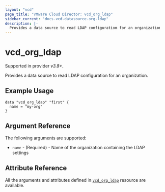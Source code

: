 ```yaml
---
layout: "vcd"
page_title: "VMware Cloud Director: vcd_org_ldap"
sidebar_current: "docs-vcd-datasource-org-ldap"
description: |-
  Provides a data source to read LDAP configuration for an organization.
---
```


# vcd\_org\_ldap

Supported in provider *v3.8+*.

Provides a data source to read LDAP configuration for an organization.

## Example Usage

```hcl
data "vcd_org_ldap" "first" {
  name = "my-org"
}
```

## Argument Reference

The following arguments are supported:

* `name` - (Required)  - Name of the organization containing the LDAP settings

## Attribute Reference

All the arguments and attributes defined in
[`vcd_org_ldap`](/providers/vmware/vcd/latest/docs/resources/org_ldap) resource are available.
